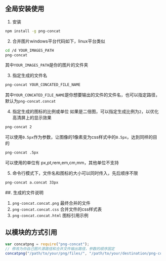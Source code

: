 ## 全局安装使用

1. 安装
```sh
npm install -g png-concat
```

2. 合并图片windows平台代码如下，linux平台类似
```sh
cd /d YOUR_IMAGES_PATH
png-concat
```
其中`YOUR_IMAGES_PATH`是你的图片的文件夹

3. 指定生成的文件名
```sh
png-concat YOUR_CONCATED_FILE_NAME
```
其中`YOUR_CONCATED_FILE_NAME`是你想要输出的文件的文件名，也可以指定路径，默认为`png-concat.concat`

4. 指定生成的图标的比例或单位
如果是二倍图，可以指定生成比例为`2`，以优化高清屏上的显示效果
```sh
png-concat 2
```
可以使用`0.5px`作为参数，让图像的1像素变为css样式中的`0.5px`，达到同样的目的
```sh
png-concat .5px
```
可以使用的单位有 px,pt,rem,em,cm,mm，其他单位不支持

5. 命令行模式下，文件名和图标的大小可以同时传入，先后顺序不限
```sh
png-concat a.concat 33px
```
##. 生成的文件说明
1. `png-concat.concat.png` 最终合并的文件
2. `png-concat.concat.css` 合并文件的css样式表
3. `png-concat.concat.html` 图标引用示例

## 以模块的方式引用
```js
var concatpng = require("png-concat");
// 修改为你自己图片源路径和合并文件输出路径，参数的顺序固定
concatpng("/path/to/your/png/files/", "/path/to/your/destination/png-concat/files.concat", 1);
```
